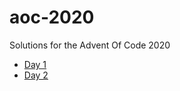 # aoc-2020
Solutions for the Advent Of Code 2020

- [Day 1](https://github.com/cerus/aoc-2020/tree/master/src/main/java/de/cerus/aoc2020/first)
- [Day 2](https://github.com/cerus/aoc-2020/tree/master/src/main/java/de/cerus/aoc2020/second)

